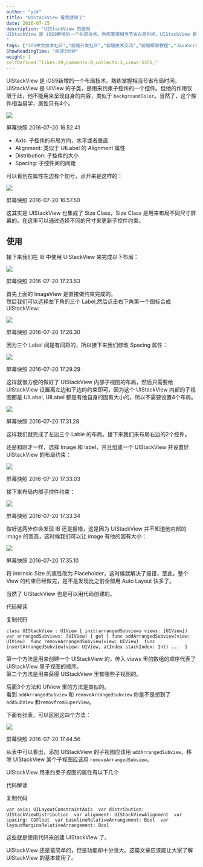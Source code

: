 ```yaml
---
author: "yck"
title: "UIStackView 看我就够了"
date: 2016-07-25
description: "UIStackView 的使用
UIStackView 是 iOS9新增的一个布局技术。熟练掌握相当节省布局时间。UIStackView 是 UIView 的子类，是用来约束子控件的一个控件。但他的作用仅限于此，他不能用来呈现自身的内容，类似于 backgroundColor。当然了，这个控件相当易学，属性只有4个。
"
tags: ["iOS中文技术社区","前端开发社区","前端技术交流","前端框架教程","JavaScript 学习资源","CSS 技巧与最佳实践","HTML5 最新动态","前端工程师职业发展","开源前端项目","前端技术趋势"]
ShowReadingTime: "阅读3分钟"
weight: 1
selfDefined:"likes:19,comments:0,collects:3,views:5355,"
---
```

UIStackView 是 iOS9新增的一个布局技术。熟练掌握相当节省布局时间。  
UIStackView 是 UIView 的子类，是用来约束子控件的一个控件。但他的作用仅限于此，他不能用来呈现自身的内容，类似于 `backgroundColor`。当然了，这个控件相当易学，属性只有4个。

![](https://t11.baidu.com/it/u=1683902884,1968350863&fm=58)  

屏幕快照 2016-07-20 16.52.41

*   Axls: 子控件的布局方向，水平或者垂直
*   Alignment: 类似于 UILabel 的 Alignment 属性
*   Distributlon: 子控件的大小
*   Spacing: 子控件间的间距

可以看到在属性左边有个加号，点开来是这样的：  

![](/images/jueJin/46af512827761ed.png)  

屏幕快照 2016-07-20 16.57.50

这其实是 UIStackView 也集成了 Size Class，Size Class 是用来布局不同尺寸屏幕的。在这里可以通过选择不同的尺寸来更新子控件约束。

使用
--

接下来我们在 IB 中使用 UIStackView 来完成以下布局：

![](https://t11.baidu.com/it/u=1683902884,1968350863&fm=58)  

屏幕快照 2016-07-20 17.23.53

首先上面的 ImageView 是直接做约束完成的。  
然后我们可以选择左下角的三个 Label,然后点击右下角第一个图标合成 UIStackView:  

![](https://t11.baidu.com/it/u=1683902884,1968350863&fm=58)  

屏幕快照 2016-07-20 17.26.30

因为三个 Label 间是有间距的，所以接下来我们修改 Spacing 属性：  

![](https://t11.baidu.com/it/u=1683902884,1968350863&fm=58)  

屏幕快照 2016-07-20 17.29.29

这样就很方便的做好了 UIStackView 内部子视图的布局，然后只需要给 UIStackView 设置离左边和下边的约束即可，因为这个 UIStackView 内部的子视图都是 UILabel, UILabel 都是有他自身的固有大小的，所以不需要设置4个布局。

![](https://t11.baidu.com/it/u=1683902884,1968350863&fm=58)  

屏幕快照 2016-07-20 17.31.28

这样我们就完成了左边三个 Lable 的布局。接下来我们来布局右边的2个控件。

还是和刚才一样，选择 Image 和 label，并且组成一个 UIStackView 并设置好 UIStackView 的布局约束：  

![](/images/jueJin/9537534194bb6a5.png)  

屏幕快照 2016-07-20 17.33.03

接下来布局内部子控件约束：  

![](/images/jueJin/543fa64982282e0.png)  

屏幕快照 2016-07-20 17.33.34

做好这两步你会发现 IB 还是报错，这是因为 UIStackView 并不知道他内部的 image 的宽高，这时候我们可以让 image 有他的固有大小：  

![](https://t11.baidu.com/it/u=1683902884,1968350863&fm=58)  

屏幕快照 2016-07-20 17.35.10

将 intrinsic Size 的属性改为 Placeholder，这时候就解决了报错，至此，整个 View 的约束已经做完，是不是发现比之前全部用 Auto Layout 快多了。

当然了 UIStackView 也是可以用代码创建的。

 代码解读

复制代码

`class UIStackView : UIView { init(arrangedSubviews views: [UIView])  var arrangedSubviews: [UIView] { get } func addArrangedSubview(view: UIView)  func removeArrangedSubview(view: UIView)  func insertArrangedSubview(view: UIView, atIndex stackIndex: Int) ...  }`

第一个方法是用来创建一个 UIStackView 的，传入 views 里的数组的顺序代表了 UIStackView 里子视图的顺序。  
第二个方法是用来获得 UIStackView 里有哪些子视图的。

后面3个方法和 UIView 里的方法是类似的。  
看到 `addArrangedSubview` 和 `removeArrangedSubview` 你是不是想到了`addSubView` 和`removfromSuperView`。

下面有张表，可以区别这四个方法：  

![](https://t11.baidu.com/it/u=1683902884,1968350863&fm=58)  

屏幕快照 2016-07-20 17.44.56

从表中可以看出，添加 UIStackView 的子视图应该用 `addArrangedSubview`，移除 UIStackView 某个子视图应该用 `removeArrangedSubview`。

UIStackView 用来约束子视图的属性有以下几个

 代码解读

复制代码

`var axis: UILayoutConstraintAxis  var distribution: UIStackViewDistribution  var alignment: UIStackViewAlignment  var spacing: CGFloat  var baselineRelativeArrangement: Bool  var layoutMarginsRelativeArrangement: Bool`

这些就是使用代码来创建 UIStackView 了。

UIStackView 还是蛮简单的，但是功能却十分强大。这篇文章应该能让大家了解 UIStackView 的基本使用了。